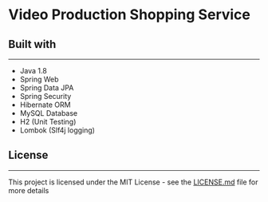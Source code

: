 # Video Production Shopping Service

## Built with
---
* Java 1.8
* Spring Web
* Spring Data JPA
* Spring Security
* Hibernate ORM
* MySQL Database
* H2 (Unit Testing)
* Lombok (Slf4j logging)

## License
---
This project is licensed under the MIT License - see the [LICENSE.md](./LICENSE.md) file for more details


